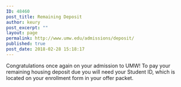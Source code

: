 ```yaml
---
ID: 48460
post_title: Remaining Deposit
author: keury
post_excerpt: ""
layout: page
permalink: http://www.umw.edu/admissions/deposit/
published: true
post_date: 2018-02-28 15:18:17
---
```

Congratulations once again on your admission to UMW! To pay your remaining housing deposit due you will need your Student ID, which is located on your enrollment form in your offer packet.